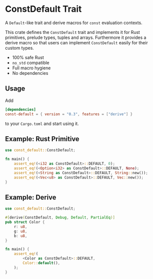 # ConstDefault Trait

A `Default`-like trait and derive macros for `const` evaluation contexts.

This crate defines the `ConstDefault` trait and implements it for
Rust primitives, prelude types, tuples and arrays. Furthermore it
provides a derive macro so that users can implement `ConstDefault`
easily for their custom types.

- 100% safe Rust
- `no_std` compatible
- Full macro hygiene
- No dependencies

## Usage

Add
```toml
[dependencies]
const-default = { version = "0.3", features = ["derive"] }
```
to your `Cargo.toml` and start using it.

## Example: Rust Primitive

```rust
use const_default::ConstDefault;

fn main() {
    assert_eq!(<i32 as ConstDefault>::DEFAULT, 0);
    assert_eq!(<Option<i32> as ConstDefault>::DEFAULT, None);
    assert_eq!(<String as ConstDefault>::DEFAULT, String::new());
    assert_eq!(<Vec<u8> as ConstDefault>::DEFAULT, Vec::new());
}
```

## Example: Derive

```rust
use const_default::ConstDefault;

#[derive(ConstDefault, Debug, Default, PartialEq)]
pub struct Color {
    r: u8,
    g: u8,
    b: u8,
}

fn main() {
    assert_eq!(
        <Color as ConstDefault>::DEFAULT,
        Color::default(),
    );
}
```
